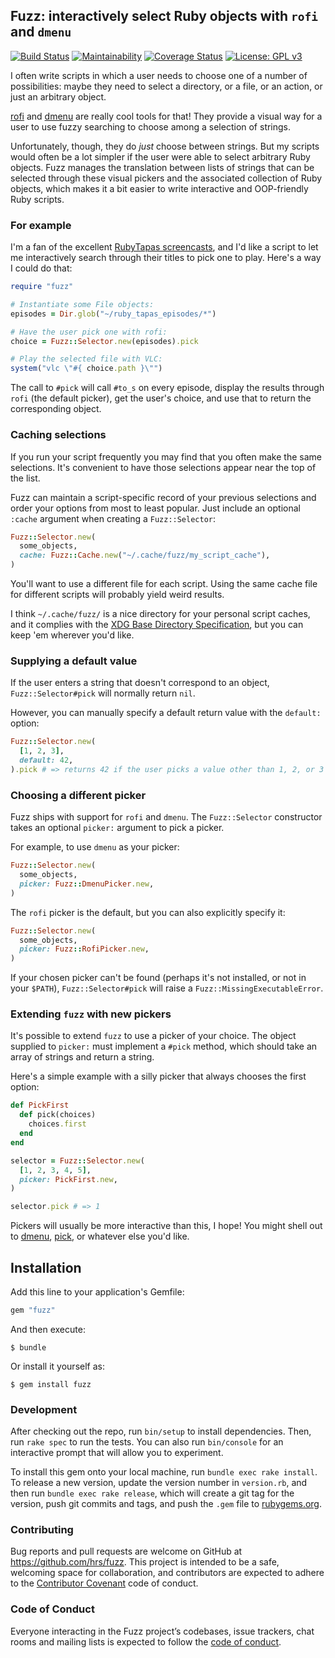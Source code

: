 ## Fuzz: interactively select Ruby objects with `rofi` and `dmenu`

[![Build Status](https://travis-ci.org/hrs/fuzz.svg?branch=master)](https://travis-ci.org/hrs/fuzz)
[![Maintainability](https://api.codeclimate.com/v1/badges/326b820a889742177ec2/maintainability)](https://codeclimate.com/github/hrs/fuzz/maintainability)
[![Coverage Status](https://coveralls.io/repos/github/hrs/fuzz/badge.svg?branch=master)](https://coveralls.io/github/hrs/fuzz?branch=master)
[![License: GPL v3](https://img.shields.io/badge/License-GPL%20v3-blue.svg)](http://www.gnu.org/licenses/gpl-3.0)

I often write scripts in which a user needs to choose one of a number of
possibilities: maybe they need to select a directory, or a file, or an action,
or just an arbitrary object.

[rofi][] and [dmenu][] are really cool tools for that! They provide a visual way
for a user to use fuzzy searching to choose among a selection of strings.

Unfortunately, though, they do *just* choose between strings. But my scripts
would often be a lot simpler if the user were able to select arbitrary Ruby
objects. Fuzz manages the translation between lists of strings that can be
selected through these visual pickers and the associated collection of Ruby
objects, which makes it a bit easier to write interactive and OOP-friendly Ruby
scripts.

[rofi]: https://github.com/DaveDavenport/rofi
[dmenu]: https://tools.suckless.org/dmenu

### For example

I'm a fan of the excellent [RubyTapas screencasts][], and I'd like a script to
let me interactively search through their titles to pick one to play. Here's a
way I could do that:

```ruby
require "fuzz"

# Instantiate some File objects:
episodes = Dir.glob("~/ruby_tapas_episodes/*")

# Have the user pick one with rofi:
choice = Fuzz::Selector.new(episodes).pick

# Play the selected file with VLC:
system("vlc \"#{ choice.path }\"")
```

The call to `#pick` will call `#to_s` on every episode, display the results
through `rofi` (the default picker), get the user's choice, and use that to
return the corresponding object.

[RubyTapas screencasts]: https://www.rubytapas.com/

### Caching selections

If you run your script frequently you may find that you often make the same
selections. It's convenient to have those selections appear near the top of the
list.

Fuzz can maintain a script-specific record of your previous selections and
order your options from most to least popular. Just include an optional `:cache`
argument when creating a `Fuzz::Selector`:

```ruby
Fuzz::Selector.new(
  some_objects,
  cache: Fuzz::Cache.new("~/.cache/fuzz/my_script_cache"),
)
```

You'll want to use a different file for each script. Using the same cache file
for different scripts will probably yield weird results.

I think `~/.cache/fuzz/` is a nice directory for your personal script caches,
and it complies with the [XDG Base Directory Specification][], but you can keep
'em wherever you'd like.

[XDG Base Directory Specification]: https://standards.freedesktop.org/basedir-spec/basedir-spec-latest.html

### Supplying a default value

If the user enters a string that doesn't correspond to an object,
`Fuzz::Selector#pick` will normally return `nil`.

However, you can manually specify a default return value with the `default:`
option:

```ruby
Fuzz::Selector.new(
  [1, 2, 3],
  default: 42,
).pick # => returns 42 if the user picks a value other than 1, 2, or 3
```

### Choosing a different picker

Fuzz ships with support for `rofi` and `dmenu`. The `Fuzz::Selector` constructor
takes an optional `picker:` argument to pick a picker.

For example, to use `dmenu` as your picker:

```ruby
Fuzz::Selector.new(
  some_objects,
  picker: Fuzz::DmenuPicker.new,
)
```

The `rofi` picker is the default, but you can also explicitly specify it:

```ruby
Fuzz::Selector.new(
  some_objects,
  picker: Fuzz::RofiPicker.new,
)
```

If your chosen picker can't be found (perhaps it's not installed, or not in your
`$PATH`), `Fuzz::Selector#pick` will raise a `Fuzz::MissingExecutableError`.

### Extending `fuzz` with new pickers

It's possible to extend `fuzz` to use a picker of your choice. The object
supplied to `picker:` must implement a `#pick` method, which should take an
array of strings and return a string.

Here's a simple example with a silly picker that always chooses the first
option:

```ruby
def PickFirst
  def pick(choices)
    choices.first
  end
end

selector = Fuzz::Selector.new(
  [1, 2, 3, 4, 5],
  picker: PickFirst.new,
)

selector.pick # => 1
```

Pickers will usually be more interactive than this, I hope! You might shell out
to [dmenu][], [pick][], or whatever else you'd like.

[dmenu]: https://wiki.archlinux.org/index.php/Dmenu
[pick]: https://github.com/calleerlandsson/pick

## Installation

Add this line to your application's Gemfile:

```ruby
gem "fuzz"
```

And then execute:

    $ bundle

Or install it yourself as:

    $ gem install fuzz

### Development

After checking out the repo, run `bin/setup` to install dependencies. Then, run
`rake spec` to run the tests. You can also run `bin/console` for an interactive
prompt that will allow you to experiment.

To install this gem onto your local machine, run `bundle exec rake install`. To
release a new version, update the version number in `version.rb`, and then run
`bundle exec rake release`, which will create a git tag for the version, push
git commits and tags, and push the `.gem` file to
[rubygems.org](https://rubygems.org).

### Contributing

Bug reports and pull requests are welcome on GitHub at
https://github.com/hrs/fuzz. This project is intended to be a safe, welcoming
space for collaboration, and contributors are expected to adhere to the
[Contributor Covenant](http://contributor-covenant.org) code of conduct.

### Code of Conduct

Everyone interacting in the Fuzz project’s codebases, issue trackers, chat rooms
and mailing lists is expected to follow the [code of
conduct](https://github.com/hrs/fuzz/blob/master/CODE_OF_CONDUCT.md).

